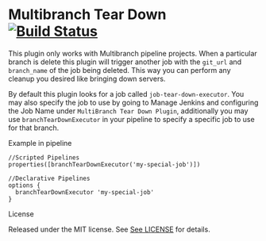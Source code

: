 # Multibranch Tear Down [![Build Status](https://ci.jenkins.io/job/Plugins/job/multibranch-job-tear-down-plugin/job/master/badge/icon)](https://ci.jenkins.io/job/Plugins/job/multibranch-job-tear-down-plugin/job/master/)

This plugin only works with Multibranch pipeline projects. When a particular branch is delete this plugin will trigger
another job with the `git_url` and `branch_name` of the job being deleted. This way you can perform any cleanup
you desired like bringing down servers. 

By default this plugin looks for a job called `job-tear-down-executor`. You may also specify 
the job to use by going to Manage Jenkins and configuring the Job Name under `MultiBranch Tear Down Plugin`, 
additionally you may use `branchTearDownExecutor` in your pipeline to specify a specific job to use for that
branch.

Example in pipeline

```
//Scripted Pipelines
properties([branchTearDownExecutor('my-special-job')])
 
//Declarative Pipelines
options {
  branchTearDownExecutor 'my-special-job'
}
```

License

Released under the MIT license. See [See LICENSE](https://github.com/fuzz-productions/multibranch-tear-down-jenkins-plugin/blob/master/LICENSE) for details.